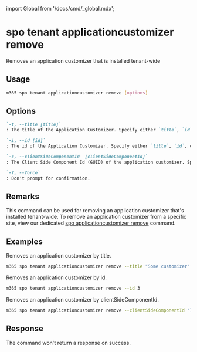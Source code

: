 <!-- DISCLAIMER: All secrets, passwords, and sensitive values in this document are examples only and not real credentials. -->
import Global from '/docs/cmd/_global.mdx';

# spo tenant applicationcustomizer remove

Removes an application customizer that is installed tenant-wide

## Usage

```sh
m365 spo tenant applicationcustomizer remove [options]
```

## Options

```md definition-list
`-t, --title [title]`
: The title of the Application Customizer. Specify either `title`, `id`, or `clientSideComponentId`.

`-i, --id [id]`
: The id of the Application Customizer. Specify either `title`, `id`, or `clientSideComponentId`.

`-c, --clientSideComponentId  [clientSideComponentId]`
: The Client Side Component Id (GUID) of the application customizer. Specify either `title`, `id`, or `clientSideComponentId`.

`-f, --force`
: Don't prompt for confirmation.
```

<Global />

## Remarks

This command can be used for removing an application customizer that's installed tenant-wide. To remove an application customizer from a specific site, view our dedicated [spo applicationcustomizer remove](../applicationcustomizer/applicationcustomizer-remove.mdx) command.

## Examples

Removes an application customizer by title.

```sh
m365 spo tenant applicationcustomizer remove --title "Some customizer"
```

Removes an application customizer by id.

```sh
m365 spo tenant applicationcustomizer remove --id 3
```

Removes an application customizer by clientSideComponentId.

```sh
m365 spo tenant applicationcustomizer remove --clientSideComponentId "7096cded-b83d-4eab-96f0-df477ed7c0bc"
```

## Response

The command won't return a response on success.
